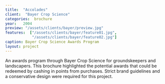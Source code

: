 ```yaml
---
title:  "Accolades"
client:  "Bayer Crop Science"
categories:  brochure
year:   2004
preview: "/assets/clients/bayer/preview.jpg"
features:  ["/assets/clients/bayer/feature01.jpg",
            "/assets/clients/bayer/feature02.jpg"]
caption: Bayer Crop Science Awards Program
layout: project
---
```


An awards program through Bayer Crop Science for groundskeepers and landscapers. This brochure highlighted the potential awards that could be redeemed by cashing in points from purchases. Strict brand guidelines and a conservative design were required for this project.
